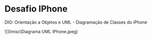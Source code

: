 # Desafio IPhone
DIO: Orientação a Objetos e UML - Diagramação de Classes do iPhone

![](misc\Diagrama UML IPhone.jpeg)